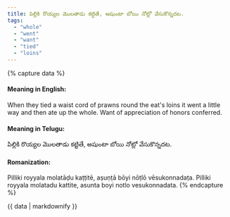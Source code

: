 ```yaml
---
title: పిల్లికి రొయ్యల మొలతాడు కట్టితే, అషుంటా బోయి నోట్లో వేసుకొన్నదట.
tags:
  - "whole"
  - "went"
  - "want"
  - "tied"
  - "loins"
---
```


{% capture data %}
#### Meaning in English:
When they tied a waist cord of prawns round the eat's loins it went a little way and then ate up the whole.
Want of appreciation of honors conferred.

#### Meaning in Telugu:
పిల్లికి రొయ్యల మొలతాడు కట్టితే, అషుంటా బోయి నోట్లో వేసుకొన్నదట.

#### Romanization:
Pilliki royyala molatāḍu kaṭṭitē, aṣuṇṭā bōyi nōṭlō vēsukonnadaṭa.
Pilliki royyala molatadu kattite, asunta boyi notlo vesukonnadata.
{% endcapture %}

{{ data | markdownify }}

